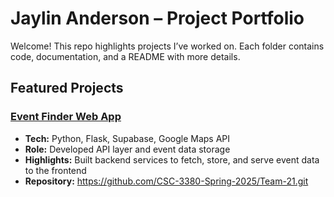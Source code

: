# Jaylin Anderson – Project Portfolio

Welcome! This repo highlights projects I’ve worked on. Each folder contains code, documentation, and a README with more details.

## Featured Projects

### [Event Finder Web App](./event-finder-app)
- **Tech:** Python, Flask, Supabase, Google Maps API
- **Role:** Developed API layer and event data storage
- **Highlights:** Built backend services to fetch, store, and serve event data to the frontend
- **Repository:** https://github.com/CSC-3380-Spring-2025/Team-21.git




